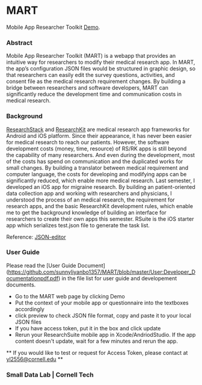 # MART
Mobile App Researcher Toolkit [Demo](https://sunnyliyanbo1357.github.io/MART/).

### Abstract
Mobile App Researcher Toolkit (MART) is a webapp that provides an intuitive way for researchers to modify their medical research app. In MART, the app’s configuration JSON files would be structured in graphic design, so that researchers can easily edit the survey questions, activities, and consent file as the medical research requirement changes. By building a bridge between researchers and software developers, MART can significantly reduce the development time and communication costs in medical research.

### Background
[ResearchStack](http://researchstack.org/) and [ResearchKit](http://researchkit.org/) are medical research app frameworks for Android and iOS platform. Since their appearance, it has never been easier for medical research to reach our patients. However, the software development costs (money, time, resource) of RS/RK apps is still beyond the capability of many researchers. And even during the development, most of the costs has spend on communication and the duplicated works for small changes. By building a translator between medical requirement and computer language, the costs for developing and modifying apps can be significantly reduced, which enable more medical research.
Last semester, I developed an iOS app for migraine research. By building an patient-oriented data collection app and working with researchers and physicians, I understood the process of an medical research, the requirement for research apps, and the basic ResearchKit development rules, which enable me to get the background knowledge of building an interface for researchers to create their own apps this semester. RSuite is the iOS starter app which serializes test.json file to generate the task list. 

Reference: [JSON-editor](https://github.com/jdorn/json-editor.git)

### User Guide
Please read the [User Guide Document] (https://github.com/sunnyliyanbo1357/MART/blob/master/User:Developer_Documentationpdf.pdf) in the file list for user guide and developement documents. 
- Go to the MART web page by clicking Demo
- Put the context of your mobile app or questionnaire into the textboxes accordingly
- click preview to check JSON file format, copy and paste it to your local JSON files
- If you have access token, put it in the box and click update
- Rerun your ResearchSuite mobile app in Xcode/AndriodStudio. If the app content doesn't update, wait for a few minutes and rerun the app.

** If you would like to test or request for Access Token, please contact at yl2556@cornell.edu **




### Small Data Lab | Cornell Tech
